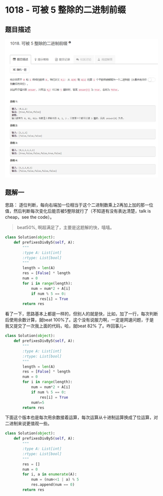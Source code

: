 # 1018 - 可被 5 整除的二进制前缀

## 题目描述
![problem](images/1018.png)


## 题解一
思路：
逐位判断，每向右端加一位相当于这个二进制数乘上2再加上加的那一位值，然后判断每次变化后能否被5整除就行了（不知道有没有表达清楚，talk is cheap，see the code）。  

>beat50%, 啊超满足了，主要是这题解的快，嘻嘻。

```python
class Solution(object):
    def prefixesDivBy5(self, A):
        """
        :type A: List[int]
        :rtype: List[bool]
        """
        length = len(A)
        res = [False] * length
        num = 0
        for i in range(length):
        	num = num*2 + A[i]
        	if num % 5 == 0:
        		res[i] = True
        return res
```

看了一下，思路基本上都是一样的，但别人的就是快，比如，加了一行，每次判断后使用余数计算，就beat 100%了。这个没有说服力啊，一定是网速问题，于是我又提交了一次我上面的代码，哈，就beat 82% 了。咋回事儿~

```python
class Solution(object):
    def prefixesDivBy5(self, A):
        """
        :type A: List[int]
        :rtype: List[bool]
        """
        length = len(A)
        res = [False] * length
        num = 0
        for i in range(length):
        	num = num*2 + A[i]
        	if num % 5 == 0:
        		res[i] = True
        	num%=5
        return res
```

下面这个版本也是每次用余数接着运算，每次运算从十进制运算换成了位运算，对二进制来说更值观一些。

```python
class Solution(object):
    def prefixesDivBy5(self, A):
        """
        :type A: List[int]
        :rtype: List[bool]
        """
        res = []
        num = 0
        for i, a in enumerate(A):
        	num = (num<<1 | a) % 5
        	res.append(num == 0)
        return res
```